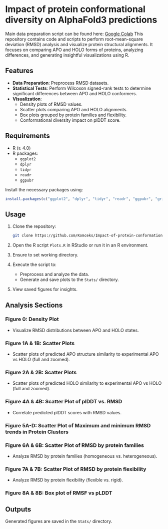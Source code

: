 # Impact of protein conformational diversity on AlphaFold3 predictions

Main data preparation script can be found here: [Google Colab](https://colab.research.google.com/drive/16k_oZTqws-6uCptCGIRy0ykzQ-ltVHtL?usp=sharing)
This repository contains code and scripts to perform root-mean-square deviation (RMSD) analysis and visualize protein structural alignments. It focuses on comparing APO and HOLO forms of proteins, analyzing differences, and generating insightful visualizations using R.

## Features

- **Data Preparation**: Preprocess RMSD datasets.
- **Statistical Tests**: Perform Wilcoxon signed-rank tests to determine significant differences between APO and HOLO conformers.
- **Visualization**:
  - Density plots of RMSD values.
  - Scatter plots comparing APO and HOLO alignments.
  - Box plots grouped by protein families and flexibility.
  - Conformational diversity impact on plDDT score.

## Requirements

- R (≥ 4.0)
- R packages:
  - `ggplot2`
  - `dplyr`
  - `tidyr`
  - `readr`
  - `ggpubr`

Install the necessary packages using:
```r
install.packages(c("ggplot2", "dplyr", "tidyr", "readr", "ggpubr", "gridExtra"))
```

## Usage

1. Clone the repository:
   ```bash
   git clone https://github.com/Komceks/Impact-of-protein-conformational-diversity-on-AlphaFold3-predictions.git
   ```

2. Open the R script `Plots.R` in RStudio or run it in an R environment.

3. Ensure to set working directory.

4. Execute the script to:
   - Preprocess and analyze the data.
   - Generate and save plots to the `Stats/` directory.

5. View saved figures for insights.

## Analysis Sections

### **Figure 0**: Density Plot
- Visualize RMSD distributions between APO and HOLO states.

### **Figure 1A & 1B**: Scatter Plots
- Scatter plots of predicted APO structure similarity to experimental APO vs HOLO (full and zoomed).

### **Figure 2A & 2B**: Scatter Plots
- Scatter plots of predicted HOLO similarity to experimental APO vs HOLO (full and zoomed).

### **Figure 4A & 4B**: Scatter Plot of plDDT vs. RMSD
- Correlate predicted plDDT scores with RMSD values.

### **Figure 5A-D**: Scatter Plot of Maximum and minimum RMSD trends in Protein Clusters

### **Figure 6A & 6B**: Scatter Plot of RMSD by protein families
- Analyze RMSD by protein families (homogeneous vs. heterogeneous).

### **Figure 7A & 7B**: Scatter Plot of RMSD by protein flexibility
- Analyze RMSD by protein flexibility (flexible vs. rigid).

### **Figure 8A & 8B**: Box plot of RMSF vs pLDDT

## Outputs

Generated figures are saved in the `Stats/` directory.
